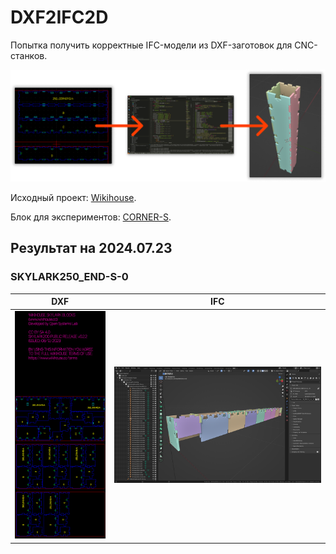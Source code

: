 # DXF2IFC2D

Попытка получить корректные IFC-модели из DXF-заготовок для CNC-станков.

![3-step process](./pics/DXF2IFC2D.png)

Исходный проект: [Wikihouse](https://github.com/wikihouseproject/Skylark).

Блок для экспериментов: [CORNER-S](https://www.wikihouse.cc/skylark-250/corner-s).

## Результат на 2024.07.23

### SKYLARK250_END-S-0

|DXF|IFC|
|-|-|
|![DXF](./drawings/pngs/SKYLARK250_END-S-0_cnc.png)|![IFC](./pics/SKYLARK250_END-S-0_cnc_IFC.png)|
